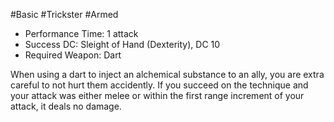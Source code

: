 #Basic #Trickster #Armed
 
- Performance Time: 1 attack
- Success DC: Sleight of Hand (Dexterity), DC 10
- Required Weapon: Dart
 
When using a dart to inject an alchemical substance to an ally, you are extra careful to not hurt them accidently. If you succeed on the technique and your attack was either melee or within the first range increment of your attack, it deals no damage.